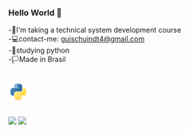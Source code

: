 ### Hello World 👋

-🏀I'm taking a technical system development course
<br>-💻contact-me: guischuindt4@gmail.com
<br>-🎇studying python
<br>-🏳Made in Brasil

<div style="display: inline_block"><br>
<img align="center" alt="Rafa-Python" height="40" width="40" src="https://raw.githubusercontent.com/devicons/devicon/master/icons/python/python-original.svg">
</div>
 
 ##

<div> 
<a href="https://instagram.com/gui_schuindt" target="_blank"><img src="https://img.shields.io/badge/-Instagram-%23E4405F?style=for-the-badge&logo=instagram&logoColor=white" target="_blank"></a>
<a href = "mailto:guischuindt4@gmail.com"><img src="https://img.shields.io/badge/-Gmail-%23333?style=for-the-badge&logo=gmail&logoColor=white" target="_blank"></a>
</div>
